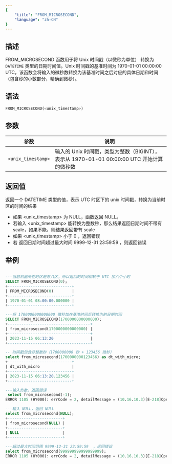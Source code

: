 ```yaml
---
{
    "title": "FROM_MICROSECOND",
    "language": "zh-CN"
}
---
```

## 描述

FROM_MICROSECOND 函数用于将 Unix 时间戳（以微秒为单位） 转换为 `DATETIME` 类型的日期时间值。Unix 时间戳的基准时间为 1970-01-01 00:00:00 UTC，该函数会将输入的微秒数转换为该基准时间之后对应的具体日期和时间（包含秒的小数部分，精确到微秒）。

## 语法

```sql
FROM_MICROSECOND(<unix_timestamp>)
```

## 参数

| 参数                 | 说明                                                  |
|--------------------|-----------------------------------------------------|
| `<unix_timestamp>` | 	输入的 Unix 时间戳，类型为整数（BIGINT），表示从 1970-01-01 00:00:00 UTC 开始计算的微秒数 |

## 返回值

返回一个 DATETIME 类型的值，表示 UTC 时区下的 unix 时间戳，转换为当前时区的时间的结果
- 如果 <unix_timestamp> 为 NULL，函数返回 NULL。
- 若输入 <unix_timestamp> 能转换为整数秒，那么结果返回日期时间不带有 scale，如果不能，则结果返回带有 scale
- 如果 <unix_timestamp> 小于 0 ，返回错误
- 若 返回日期时间超过最大时间 9999-12-31 23:59:59 ，则返回错误

## 举例

```sql

---当前机器所在时区是东八区，所以返回的时间相较于 UTC 加八个小时
SELECT FROM_MICROSECOND(0);
+----------------------------+
| FROM_MICROSECOND(0)        |
+----------------------------+
| 1970-01-01 08:00:00.000000 |
+----------------------------+

---将 1700000000000000 微秒加在基准时间后转换为的日期时间
SELECT FROM_MICROSECOND(1700000000000000);
+------------------------------------+
| from_microsecond(1700000000000000) |
+------------------------------------+
| 2023-11-15 06:13:20                |
+------------------------------------+

-- 时间戳包含非整数秒（1700000000 秒 + 123456 微秒）
select from_microsecond(1700000000123456) as dt_with_micro;
+----------------------------+
| dt_with_micro              |
+----------------------------+
| 2023-11-15 06:13:20.123456 |
+----------------------------+

---输入负数，返回错误
 select from_microsecond(-1);
ERROR 1105 (HY000): errCode = 2, detailMessage = (10.16.10.3)[E-218]Operation from_microsecond of -1 out of range

---输入 NULL，返回 NULL
select from_microsecond(NULL);
+------------------------+
| from_microsecond(NULL) |
+------------------------+
| NULL                   |
+------------------------+

---超过最大时间范围 9999-12-31 23:59:59  ，返回错误
select from_microsecond(999999999999999999);
ERROR 1105 (HY000): errCode = 2, detailMessage = (10.16.10.3)[E-218]Operation from_microsecond of 999999999999999999 out of range
```